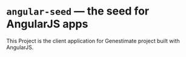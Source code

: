 # `angular-seed` — the seed for AngularJS apps

This Project is the client application for Genestimate project built with AngularJS.